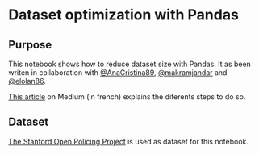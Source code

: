 # Dataset optimization with Pandas

## Purpose 

This notebook shows how to reduce dataset size with Pandas. It as been writen in collaboration with [@AnaCristina89](https://github.com/AnaCristina89), [@makramjandar](https://github.com/makramjandar) and [@elolan86](https://github.com/eloan86).

[This article](https://medium.com/@cedricsoares/avec-pandas-mettez-au-r%C3%A9gime-vos-gros-datasets-df4bbf366a32) on Medium (in french) explains the diferents steps to do so.  

## Dataset 

[The Stanford Open Policing Project](https://openpolicing.stanford.edu/) is used as dataset for this notebook.
